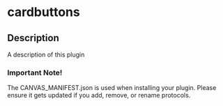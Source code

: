 cardbuttons
===========

## Description

A description of this plugin

### Important Note!

The CANVAS_MANIFEST.json is used when installing your plugin. Please ensure it
gets updated if you add, remove, or rename protocols.
